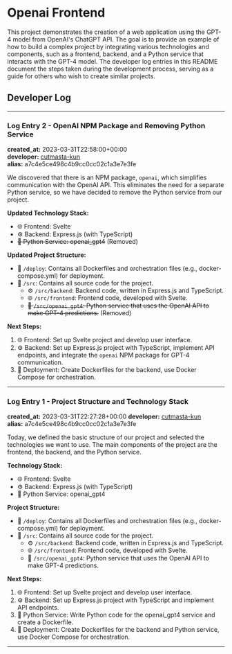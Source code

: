 # Openai Frontend

This project demonstrates the creation of a web application using the GPT-4 model from OpenAI's ChatGPT API. The goal is to provide an example of how to build a complex project by integrating various technologies and components, such as a frontend, backend, and a Python service that interacts with the GPT-4 model. The developer log entries in this README document the steps taken during the development process, serving as a guide for others who wish to create similar projects.

## Developer Log

---

### Log Entry 2 - OpenAI NPM Package and Removing Python Service

**created_at:** 2023-03-31T22:58:00+00:00  
**developer:** [cutmasta-kun](https://github.com/cutmasta-kun)  
**alias:** a7c4e5ce498c4b9cc0cc02c1a3e7e3fe

We discovered that there is an NPM package, `openai`, which simplifies communication with the OpenAI API. This eliminates the need for a separate Python service, so we have decided to remove the Python service from our project.

**Updated Technology Stack:**

- 🌐 Frontend: Svelte
- ⚙️ Backend: Express.js (with TypeScript)
- ~~🐍 Python Service: openai_gpt4~~ (Removed)

**Updated Project Structure:**

- 🚀 `/deploy`: Contains all Dockerfiles and orchestration files (e.g., docker-compose.yml) for deployment.
- 📁 `/src`: Contains all source code for the project.
  - ⚙️ `/src/backend`: Backend code, written in Express.js and TypeScript.
  - 🌐 `/src/frontend`: Frontend code, developed with Svelte.
  - ~~🐍 `/src/openai_gpt4`: Python service that uses the OpenAI API to make GPT-4 predictions.~~ (Removed)

**Next Steps:**

1. 🌐 Frontend: Set up Svelte project and develop user interface.
2. ⚙️ Backend: Set up Express.js project with TypeScript, implement API endpoints, and integrate the `openai` NPM package for GPT-4 communication.
3. 🚀 Deployment: Create Dockerfiles for the backend, use Docker Compose for orchestration.

---

### Log Entry 1 - Project Structure and Technology Stack

**created_at:** 2023-03-31T22:27:28+00:00 
**developer:** [cutmasta-kun](https://github.com/cutmasta-kun)  
**alias:** a7c4e5ce498c4b9cc0cc02c1a3e7e3fe

Today, we defined the basic structure of our project and selected the technologies we want to use. The main components of the project are the frontend, the backend, and the Python service.

**Technology Stack:**

- 🌐 Frontend: Svelte
- ⚙️ Backend: Express.js (with TypeScript)
- 🐍 Python Service: openai_gpt4

**Project Structure:**

- 🚀 `/deploy`: Contains all Dockerfiles and orchestration files (e.g., docker-compose.yml) for deployment.
- 📁 `/src`: Contains all source code for the project.
  - ⚙️ `/src/backend`: Backend code, written in Express.js and TypeScript.
  - 🌐 `/src/frontend`: Frontend code, developed with Svelte.
  - 🐍 `/src/openai_gpt4`: Python service that uses the OpenAI API to make GPT-4 predictions.

**Next Steps:**

1. 🌐 Frontend: Set up Svelte project and develop user interface.
2. ⚙️ Backend: Set up Express.js project with TypeScript and implement API endpoints.
3. 🐍 Python Service: Write Python code for the openai_gpt4 service and create a Dockerfile.
4. 🚀 Deployment: Create Dockerfiles for the backend and Python service, use Docker Compose for orchestration.

---
